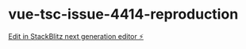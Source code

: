 # vue-tsc-issue-4414-reproduction

[Edit in StackBlitz next generation editor ⚡️](https://stackblitz.com/~/github.com/Araxor/vue-tsc-issue-4414-reproduction)